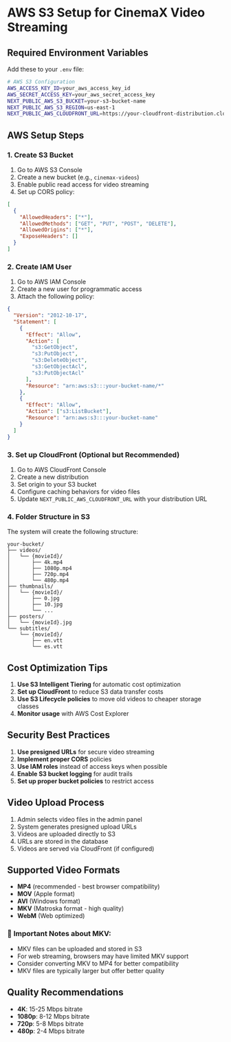 # AWS S3 Setup for CinemaX Video Streaming

## Required Environment Variables

Add these to your `.env` file:

```bash
# AWS S3 Configuration
AWS_ACCESS_KEY_ID=your_aws_access_key_id
AWS_SECRET_ACCESS_KEY=your_aws_secret_access_key
NEXT_PUBLIC_AWS_S3_BUCKET=your-s3-bucket-name
NEXT_PUBLIC_AWS_S3_REGION=us-east-1
NEXT_PUBLIC_AWS_CLOUDFRONT_URL=https://your-cloudfront-distribution.cloudfront.net
```

## AWS Setup Steps

### 1. Create S3 Bucket

1. Go to AWS S3 Console
2. Create a new bucket (e.g., `cinemax-videos`)
3. Enable public read access for video streaming
4. Set up CORS policy:

```json
[
  {
    "AllowedHeaders": ["*"],
    "AllowedMethods": ["GET", "PUT", "POST", "DELETE"],
    "AllowedOrigins": ["*"],
    "ExposeHeaders": []
  }
]
```

### 2. Create IAM User

1. Go to AWS IAM Console
2. Create a new user for programmatic access
3. Attach the following policy:

```json
{
  "Version": "2012-10-17",
  "Statement": [
    {
      "Effect": "Allow",
      "Action": [
        "s3:GetObject",
        "s3:PutObject",
        "s3:DeleteObject",
        "s3:GetObjectAcl",
        "s3:PutObjectAcl"
      ],
      "Resource": "arn:aws:s3:::your-bucket-name/*"
    },
    {
      "Effect": "Allow",
      "Action": ["s3:ListBucket"],
      "Resource": "arn:aws:s3:::your-bucket-name"
    }
  ]
}
```

### 3. Set up CloudFront (Optional but Recommended)

1. Go to AWS CloudFront Console
2. Create a new distribution
3. Set origin to your S3 bucket
4. Configure caching behaviors for video files
5. Update `NEXT_PUBLIC_AWS_CLOUDFRONT_URL` with your distribution URL

### 4. Folder Structure in S3

The system will create the following structure:

```
your-bucket/
├── videos/
│   └── {movieId}/
│       ├── 4k.mp4
│       ├── 1080p.mp4
│       ├── 720p.mp4
│       └── 480p.mp4
├── thumbnails/
│   └── {movieId}/
│       ├── 0.jpg
│       ├── 10.jpg
│       └── ...
├── posters/
│   └── {movieId}.jpg
└── subtitles/
    └── {movieId}/
        ├── en.vtt
        └── es.vtt
```

## Cost Optimization Tips

1. **Use S3 Intelligent Tiering** for automatic cost optimization
2. **Set up CloudFront** to reduce S3 data transfer costs
3. **Use S3 Lifecycle policies** to move old videos to cheaper storage classes
4. **Monitor usage** with AWS Cost Explorer

## Security Best Practices

1. **Use presigned URLs** for secure video streaming
2. **Implement proper CORS** policies
3. **Use IAM roles** instead of access keys when possible
4. **Enable S3 bucket logging** for audit trails
5. **Set up proper bucket policies** to restrict access

## Video Upload Process

1. Admin selects video files in the admin panel
2. System generates presigned upload URLs
3. Videos are uploaded directly to S3
4. URLs are stored in the database
5. Videos are served via CloudFront (if configured)

## Supported Video Formats

- **MP4** (recommended - best browser compatibility)
- **MOV** (Apple format)
- **AVI** (Windows format)
- **MKV** (Matroska format - high quality)
- **WebM** (Web optimized)

### 📝 **Important Notes about MKV:**

- MKV files can be uploaded and stored in S3
- For web streaming, browsers may have limited MKV support
- Consider converting MKV to MP4 for better compatibility
- MKV files are typically larger but offer better quality

## Quality Recommendations

- **4K**: 15-25 Mbps bitrate
- **1080p**: 8-12 Mbps bitrate
- **720p**: 5-8 Mbps bitrate
- **480p**: 2-4 Mbps bitrate
